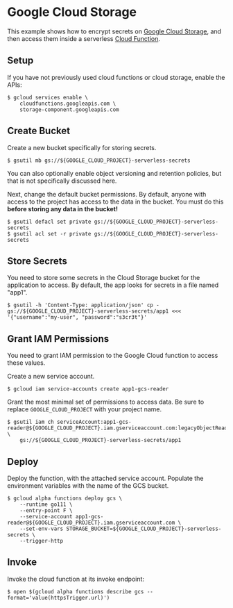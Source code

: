 # Google Cloud Storage

This example shows how to encrypt secrets on [Google Cloud Storage][gcp-gcs],
and then access them inside a serverless [Cloud Function][gcp-func].


## Setup

If you have not previously used cloud functions or cloud storage, enable the
APIs:

```text
$ gcloud services enable \
    cloudfunctions.googleapis.com \
    storage-component.googleapis.com
```


## Create Bucket

Create a new bucket specifically for storing secrets.

```text
$ gsutil mb gs://${GOOGLE_CLOUD_PROJECT}-serverless-secrets
```

You can also optionally enable object versioning and retention policies, but
that is not specifically discussed here.

Next, change the default bucket permissions. By default, anyone with access
to the project has access to the data in the bucket. You must do this **before
storing any data in the bucket!**

```text
$ gsutil defacl set private gs://${GOOGLE_CLOUD_PROJECT}-serverless-secrets
$ gsutil acl set -r private gs://${GOOGLE_CLOUD_PROJECT}-serverless-secrets
```


## Store Secrets

You need to store some secrets in the Cloud Storage bucket for the application
to access. By default, the app looks for secrets in a file named "app1".

```text
$ gsutil -h 'Content-Type: application/json' cp - gs://${GOOGLE_CLOUD_PROJECT}-serverless-secrets/app1 <<< '{"username":"my-user", "password":"s3cr3t"}'
```


## Grant IAM Permissions

You need to grant IAM permission to the Google Cloud function to access these
values.

Create a new service account.

```text
$ gcloud iam service-accounts create app1-gcs-reader
```

Grant the most minimal set of permissions to access data. Be sure to replace
`GOOGLE_CLOUD_PROJECT` with your project name.

```text
$ gsutil iam ch serviceAccount:app1-gcs-reader@${GOOGLE_CLOUD_PROJECT}.iam.gserviceaccount.com:legacyObjectReader \
    gs://${GOOGLE_CLOUD_PROJECT}-serverless-secrets/app1
```


## Deploy

Deploy the function, with the attached service account. Populate the environment
variables with the name of the GCS bucket.

```text
$ gcloud alpha functions deploy gcs \
    --runtime go111 \
    --entry-point F \
    --service-account app1-gcs-reader@${GOOGLE_CLOUD_PROJECT}.iam.gserviceaccount.com \
    --set-env-vars STORAGE_BUCKET=${GOOGLE_CLOUD_PROJECT}-serverless-secrets \
    --trigger-http
```


## Invoke

Invoke the cloud function at its invoke endpoint:

```text
$ open $(gcloud alpha functions describe gcs --format='value(httpsTrigger.url)')
```

[gcp-gcs]: https://cloud.google.com/storage
[gcp-func]: https://cloud.google.com/functions/
